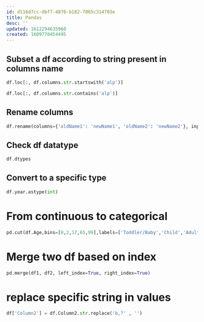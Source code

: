 ```yaml
---
id: d116d7cc-dbf7-4876-b182-7065c314703e
title: Pandas
desc: ''
updated: 1612294635960
created: 1609770454495
---
```


## Subset a df according to string present in columns name

```python
df.loc[:, df.columns.str.startswith('alp')]
```

```python
df.loc[:, df.columns.str.contains('alp')]
```

## Rename columns

```python
df.rename(columns={'oldName1': 'newName1', 'oldName2': 'newName2'}, inplace=True)
```

## Check df datatype

```python
df.dtypes
```

## Convert to a specific type

```python
df.year.astype(int)
```

# From continuous to categorical 

```python
pd.cut(df.Age,bins=[0,2,17,65,99],labels=['Toddler/Baby','Child','Adult','Elderly'])
```


# Merge two df based on index

```python
pd.merge(df1, df2, left_index=True, right_index=True)
```

# replace specific string in values

```python
df['Column2'] = df.Column2.str.replace('b,?' , '')
```

